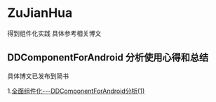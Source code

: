 # ZuJianHua
得到组件化实践 具体参考相关博文

## DDComponentForAndroid 分析使用心得和总结

具体博文已发布到简书

1.[全面组件化---DDComponentForAndroid分析(1)](http://www.jianshu.com/p/5746e50ed572)
